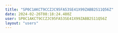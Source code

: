 ```yaml
---
title: "SP0C1AKCT9CCZJC95FA53SE41X99ZABB2S11Q56Z"
date: 2024-02-26T08:18:24.480Z
user: SP0C1AKCT9CCZJC95FA53SE41X99ZABB2S11Q56Z
layout: "users"
---
```

    